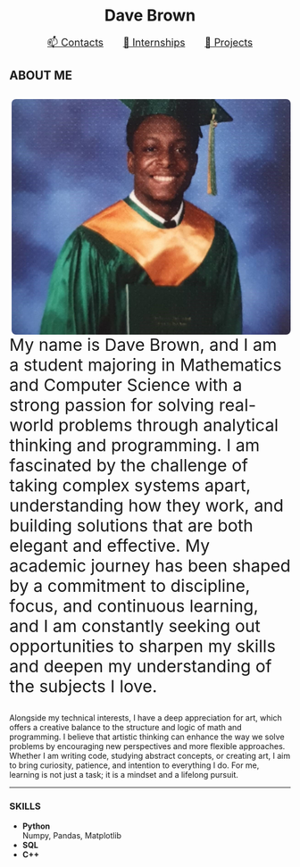 <h1 align="center">Dave Brown</h1>

<p align="center" style="font-size: 18px;">
  <a href="https://whis101.github.io/contacts.html" style="margin: 0 15px;">📫 Contacts</a>
  <a href="https://whis101.github.io/internships.html" style="margin: 0 15px;">💼 Internships</a>
  <a href="https://whis101.github.io/projects.html" style="margin: 0 15px;">🧠 Projects</a>
</p>

## ABOUT ME

<p style="font-size: 30px;">
  <img src="DaveBrownPicture.jpg" alt="Dave Brown" style="float: right; margin-left: 20px; width: 500px; border-radius: 8px;" />
  My name is Dave Brown, and I am a student majoring in Mathematics and Computer Science with a strong passion for solving real-world problems through analytical thinking and programming. I am fascinated by the challenge of taking complex systems apart, understanding how they work, and building solutions that are both elegant and effective. My academic journey has been shaped by a commitment to discipline, focus, and continuous learning, and I am constantly seeking out opportunities to sharpen my skills and deepen my understanding of the subjects I love.

  Alongside my technical interests, I have a deep appreciation for art, which offers a creative balance to the structure and logic of math and programming. I believe that artistic thinking can enhance the way we solve problems by encouraging new perspectives and more flexible approaches. Whether I am writing code, studying abstract concepts, or creating art, I aim to bring curiosity, patience, and intention to everything I do. For me, learning is not just a task; it is a mindset and a lifelong pursuit.
</p>

---

### SKILLS

- **Python**  
  Numpy, Pandas, Matplotlib  
- **SQL**  
- **C++**
